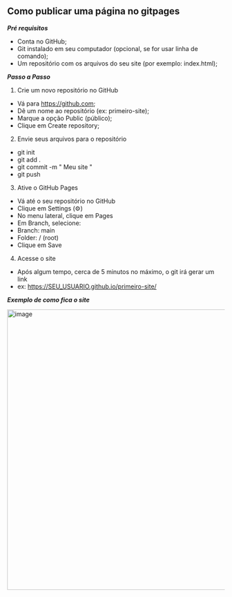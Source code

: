 ## Como publicar uma página no gitpages

***Pré requisitos***
* Conta no GitHub;
* Git instalado em seu computador (opcional, se for usar linha de comando);
* Um repositório com os arquivos do seu site (por exemplo: index.html);

***Passo a Passo***
1. Crie um novo repositório no GitHub
* Vá para https://github.com;
* Dê um nome ao repositório (ex: primeiro-site);
* Marque a opção Public (público);
* Clique em Create repository;

2. Envie seus arquivos para o repositório
* git init
* git add .
* git commit -m " Meu site "
* git push

3. Ative o GitHub Pages
* Vá até o seu repositório no GitHub
* Clique em Settings (⚙️)
* No menu lateral, clique em Pages
* Em Branch, selecione:
* Branch: main
* Folder: / (root)
* Clique em Save

4. Acesse o site
* Após algum tempo, cerca de 5 minutos no máximo, o git irá gerar um link
* ex: https://SEU_USUARIO.github.io/primeiro-site/

***Exemplo de como fica o site***

<img width="1276" height="650" alt="image" src="https://github.com/user-attachments/assets/49885b81-efa1-4186-a514-643ca1ac9474" />





